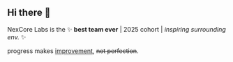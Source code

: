 ## Hi there 👋

NexCore Labs is the ✨ **best team ever** | 2025 cohort | _inspiring surrounding env._ ✨

progress makes <ins>improvement</ins>, ~~not perfection~~.
